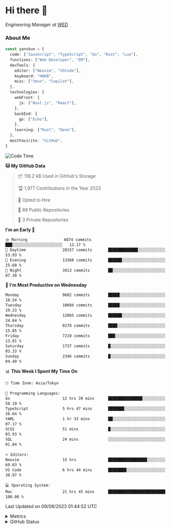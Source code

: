 # Hi there&nbsp;:wave:

<!-- ![Alt text](https://spotify-recently-played-readme.vercel.app/api?user=31kynbuubkiu3r4qh4hjuaglhfay) -->

_Engineering Manager at [WED](https://github.com/wedinc)_

### About Me

```ts
const yanskun = {
  code: ["JavaScript", "TypeScript", "Go", "Rust", "Lua"],
  functions: ["Web Developer", "EM"],
  devTools: {
    editor: ["Neovim", "VSCode"],
    keyboard: "HHKB",
    misc: ["tmux", "Copilot"],
  },
  technologies: {
    webFront: {
      js: ["Nuxt.js", "React"],
    },
    backEnd: {
      go: ["Echo"],
    },
    learning: ["Rust", "Deno"],
  },
  mostFavirite: "GitHub",
}
```

<!--START_SECTION:waka-->
![Code Time](http://img.shields.io/badge/Code%20Time-424%20hrs%2047%20mins-blue)

**🐱 My GitHub Data** 

> 📦 116.2 kB Used in GitHub's Storage 
 > 
> 🏆 1,977 Contributions in the Year 2023
 > 
> 💼 Opted to Hire
 > 
> 📜 89 Public Repositories 
 > 
> 🔑 3 Private Repositories 
 > 
**I'm an Early 🐤** 

```text
🌞 Morning                6874 commits        ███░░░░░░░░░░░░░░░░░░░░░░   13.17 % 
🌆 Daytime                28157 commits       █████████████░░░░░░░░░░░░   53.93 % 
🌃 Evening                13368 commits       ██████░░░░░░░░░░░░░░░░░░░   25.60 % 
🌙 Night                  3813 commits        ██░░░░░░░░░░░░░░░░░░░░░░░   07.30 % 
```
📅 **I'm Most Productive on Wednesday** 

```text
Monday                   9682 commits        █████░░░░░░░░░░░░░░░░░░░░   18.54 % 
Tuesday                  10094 commits       █████░░░░░░░░░░░░░░░░░░░░   19.33 % 
Wednesday                12865 commits       ██████░░░░░░░░░░░░░░░░░░░   24.64 % 
Thursday                 8278 commits        ████░░░░░░░░░░░░░░░░░░░░░   15.85 % 
Friday                   7210 commits        ███░░░░░░░░░░░░░░░░░░░░░░   13.81 % 
Saturday                 1737 commits        █░░░░░░░░░░░░░░░░░░░░░░░░   03.33 % 
Sunday                   2346 commits        █░░░░░░░░░░░░░░░░░░░░░░░░   04.49 % 
```


📊 **This Week I Spent My Time On** 

```text
🕑︎ Time Zone: Asia/Tokyo

💬 Programming Languages: 
Go                       12 hrs 39 mins      ███████████████░░░░░░░░░░   58.19 % 
TypeScript               5 hrs 47 mins       ███████░░░░░░░░░░░░░░░░░░   26.64 % 
YAML                     1 hr 33 mins        ██░░░░░░░░░░░░░░░░░░░░░░░   07.17 % 
SCSS                     51 mins             █░░░░░░░░░░░░░░░░░░░░░░░░   03.93 % 
SQL                      24 mins             ░░░░░░░░░░░░░░░░░░░░░░░░░   01.84 % 

🔥 Editors: 
Neovim                   15 hrs              █████████████████░░░░░░░░   69.03 % 
VS Code                  6 hrs 44 mins       ████████░░░░░░░░░░░░░░░░░   30.97 % 

💻 Operating System: 
Mac                      21 hrs 45 mins      █████████████████████████   100.00 % 
```


 Last Updated on 09/08/2023 01:44:52 UTC
<!--END_SECTION:waka-->

<details>
  <summary>Metrics</summary>
  <img src="https://github.com/yanskun/yanskun/blob/main/github-metrics.svg" alt="Metrics">
</details>

<details>
  <summary>GitHub Status</summary>
  <picture>
    <source media="(prefers-color-scheme: dark)" srcset="https://raw.githubusercontent.com/yanskun/yanskun/master/profile-summary-card-output/nord_dark/0-profile-details.svg">
   <img src="https://raw.githubusercontent.com/yanskun/yanskun/master/profile-summary-card-output/default/0-profile-details.svg">
  </picture>
  <br>
  <picture>
    <source media="(prefers-color-scheme: dark)" srcset="https://raw.githubusercontent.com/yanskun/yanskun/master/profile-summary-card-output/nord_dark/1-repos-per-language.svg">
   <img src="https://raw.githubusercontent.com/yanskun/yanskun/master/profile-summary-card-output/default/1-repos-per-language.svg">
  </picture>
  <picture>
    <source media="(prefers-color-scheme: dark)" srcset="https://raw.githubusercontent.com/yanskun/yanskun/master/profile-summary-card-output/nord_dark/2-most-commit-language.svg">
   <img src="https://raw.githubusercontent.com/yanskun/yanskun/master/profile-summary-card-output/default/2-most-commit-language.svg">
  </picture>
  <br>
  <picture>
    <source media="(prefers-color-scheme: dark)" srcset="https://raw.githubusercontent.com/yanskun/yanskun/master/profile-summary-card-output/nord_dark/3-stats.svg">
   <img src="https://raw.githubusercontent.com/yanskun/yanskun/master/profile-summary-card-output/default/3-stats.svg">
  </picture>
  <picture>
    <source media="(prefers-color-scheme: dark)" srcset="https://raw.githubusercontent.com/yanskun/yanskun/master/profile-summary-card-output/nord_dark/4-productive-time.svg">
   <img src="https://raw.githubusercontent.com/yanskun/yanskun/master/profile-summary-card-output/default/4-productive-time.svg">
  </picture>
</details>
